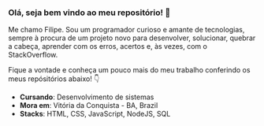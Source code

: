 ### Olá, seja bem vindo ao meu repositório! 🙂

Me chamo Filipe. Sou um programador curioso e amante de tecnologias, sempre à procura de um projeto novo para desenvolver, solucionar, quebrar a cabeça, aprender com os erros, acertos e, às vezes, com o StackOverflow.

Fique a vontade e conheça um pouco mais do meu trabalho conferindo os meus repósitórios abaixo! 👇

* **Cursando**: Desenvolvimento de sistemas
* **Mora em**: Vitória da Conquista - BA, Brazil
* **Stacks**: HTML, CSS, JavaScript, NodeJS, SQL
